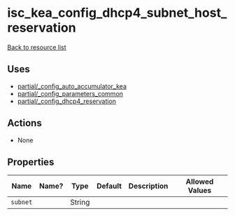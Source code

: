 # isc_kea_config_dhcp4_subnet_host_reservation

[Back to resource list](../README.md#resources)

## Uses

- [partial/_config_auto_accumulator_kea](partial/_config_auto_accumulator_kea.md)
- [partial/_config_parameters_common](partial/_config_parameters_common.md)
- [partial/_config_dhcp4_reservation](partial/_config_dhcp4_reservation.md)

## Actions

- None

## Properties

| Name     | Name? | Type   | Default | Description | Allowed Values |
| -------- | ----- | ------ | ------- | ----------- | -------------- |
| `subnet` |       | String |         |             |                |

